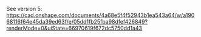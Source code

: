 See version 5: https://cad.onshape.com/documents/4a68e5f4f52943b1ea543a64/w/a19068116f64e45da39ed63f/e/05dd1fb25fba98dfef426849?renderMode=0&uiState=66970619f672dc5750dd1a43
